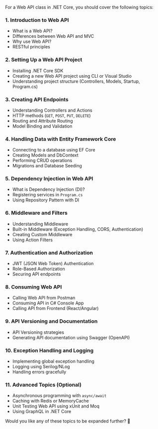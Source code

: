 For a Web API class in .NET Core, you should cover the following topics:

### **1. Introduction to Web API**
   - What is a Web API?
   - Differences between Web API and MVC
   - Why use Web API?
   - RESTful principles

### **2. Setting Up a Web API Project**
   - Installing .NET Core SDK
   - Creating a new Web API project using CLI or Visual Studio
   - Understanding project structure (Controllers, Models, Startup, Program.cs)

### **3. Creating API Endpoints**
   - Understanding Controllers and Actions
   - HTTP methods (`GET`, `POST`, `PUT`, `DELETE`)
   - Routing and Attribute Routing
   - Model Binding and Validation

### **4. Handling Data with Entity Framework Core**
   - Connecting to a database using EF Core
   - Creating Models and DbContext
   - Performing CRUD operations
   - Migrations and Database Seeding

### **5. Dependency Injection in Web API**
   - What is Dependency Injection (DI)?
   - Registering services in `Program.cs`
   - Using Repository Pattern with DI

### **6. Middleware and Filters**
   - Understanding Middleware
   - Built-in Middleware (Exception Handling, CORS, Authentication)
   - Creating Custom Middleware
   - Using Action Filters

### **7. Authentication and Authorization**
   - JWT (JSON Web Token) Authentication
   - Role-Based Authorization
   - Securing API endpoints

### **8. Consuming Web API**
   - Calling Web API from Postman
   - Consuming API in C# Console App
   - Calling API from Frontend (React/Angular)

### **9. API Versioning and Documentation**
   - API Versioning strategies
   - Generating API documentation using Swagger (OpenAPI)

### **10. Exception Handling and Logging**
   - Implementing global exception handling
   - Logging using Serilog/NLog
   - Handling errors gracefully

### **11. Advanced Topics (Optional)**
   - Asynchronous programming with `async/await`
   - Caching with Redis or MemoryCache
   - Unit Testing Web API using xUnit and Moq
   - Using GraphQL in .NET Core

Would you like any of these topics to be expanded further? 🚀
